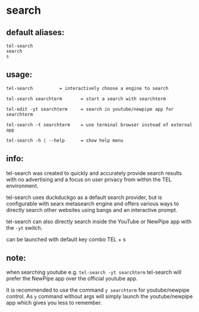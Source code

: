 # search

## default aliases:
```
tel-search
search
s
```
## usage:
```
tel-search			= interactively choose a engine to search

tel-search searchterm		= start a search with searchterm

tel-edit -yt searchterm		= search in youtube/newpipe app for searchterm

tel-search -t searchterm	= use terminal browser instead of external app

tel-search -h | --help 		= show help menu
```
## info:

tel-search was created to quickly and accurately provide search results with no advertising and a focus on user privacy from within the TEL environment.

tel-search uses duckduckgo as a default search provider, but is configurable with searx metasearch engine and offers various ways to directly search other websites using bangs and an interactive prompt.

tel-search can also directly search inside the YouTube or NewPipe app with the `-yt` switch.

can be launched with default key combo <kc>TEL + s</kc> 

## note:

when searching youtube e.g. `tel-search -yt searchterm` tel-search will prefer the NewPipe app over the official youtube app.

It is recommended to use the command `y searchterm` for youtube/newpipe control. As `y` command without args will simply launch the youtube/newpipe app which gives you less to remember.


